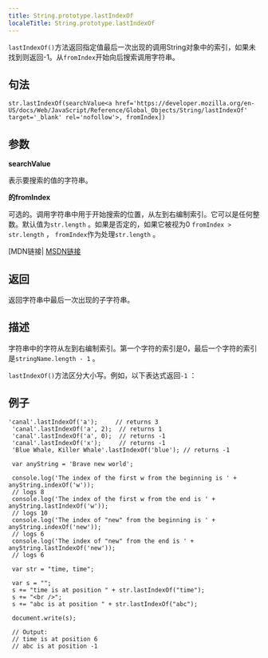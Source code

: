 ```yaml
---
title: String.prototype.lastIndexOf
localeTitle: String.prototype.lastIndexOf
---
```

`lastIndexOf()`方法返回指定值最后一次出现的调用String对象中的索引，如果未找到则返回-1。从`fromIndex`开始向后搜索调用字符串。

## 句法
```
str.lastIndexOf(searchValue<a href='https://developer.mozilla.org/en-US/docs/Web/JavaScript/Reference/Global_Objects/String/lastIndexOf' target='_blank' rel='nofollow'>, fromIndex]) 
```

## 参数

**searchValue**

表示要搜索的值的字符串。

**的fromIndex**

可选的。调用字符串中用于开始搜索的位置，从左到右编制索引。它可以是任何整数。默认值为`str.length` 。如果是否定的，如果它被视为0 `fromIndex > str.length` ， `fromIndex`作为处理`str.length` 。

\[MDN链接| [MSDN链接](https://msdn.microsoft.com/en-us/LIBRary/6d20k718%28v=vs.94%29.aspx)

## 返回

返回字符串中最后一次出现的子字符串。

## 描述

字符串中的字符从左到右编制索引。第一个字符的索引是0，最后一个字符的索引是`stringName.length - 1` 。

`lastIndexOf()`方法区分大小写。例如，以下表达式返回`-1` ：

## 例子
```
'canal'.lastIndexOf('a');     // returns 3 
 'canal'.lastIndexOf('a', 2);  // returns 1 
 'canal'.lastIndexOf('a', 0);  // returns -1 
 'canal'.lastIndexOf('x');     // returns -1 
 'Blue Whale, Killer Whale'.lastIndexOf('blue'); // returns -1 
 
 var anyString = 'Brave new world'; 
 
 console.log('The index of the first w from the beginning is ' + anyString.indexOf('w')); 
 // logs 8 
 console.log('The index of the first w from the end is ' + anyString.lastIndexOf('w')); 
 // logs 10 
 console.log('The index of "new" from the beginning is ' + anyString.indexOf('new')); 
 // logs 6 
 console.log('The index of "new" from the end is ' + anyString.lastIndexOf('new')); 
 // logs 6 
 
 var str = "time, time"; 
 
 var s = ""; 
 s += "time is at position " + str.lastIndexOf("time"); 
 s += "<br />"; 
 s += "abc is at position " + str.lastIndexOf("abc"); 
 
 document.write(s); 
 
 // Output: 
 // time is at position 6 
 // abc is at position -1 

```